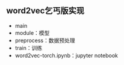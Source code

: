 ## word2vec乞丐版实现
- main
- module：模型
- preprocess：数据预处理
- train：训练
- word2vec-torch.ipynb：jupyter notebook